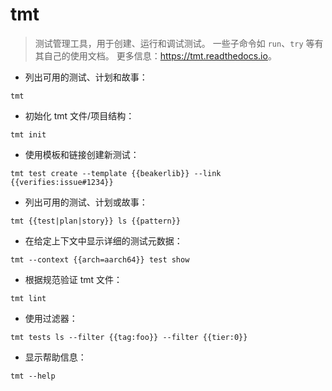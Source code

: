 # tmt

> 测试管理工具，用于创建、运行和调试测试。
> 一些子命令如 `run`、`try` 等有其自己的使用文档。
> 更多信息：<https://tmt.readthedocs.io>。

- 列出可用的测试、计划和故事：

`tmt`

- 初始化 tmt 文件/项目结构：

`tmt init`

- 使用模板和链接创建新测试：

`tmt test create --template {{beakerlib}} --link {{verifies:issue#1234}}`

- 列出可用的测试、计划或故事：

`tmt {{test|plan|story}} ls {{pattern}}`

- 在给定上下文中显示详细的测试元数据：

`tmt --context {{arch=aarch64}} test show`

- 根据规范验证 tmt 文件：

`tmt lint`

- 使用过滤器：

`tmt tests ls --filter {{tag:foo}} --filter {{tier:0}}`

- 显示帮助信息：

`tmt --help`